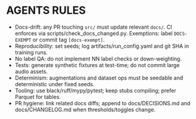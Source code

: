 # AGENTS RULES

- Docs-drift: any PR touching `src/` must update relevant `docs/`. CI enforces via scripts/check_docs_changed.py. Exemptions: label `DOCS-EXEMPT` or commit tag `[docs-exempt]`.
- Reproducibility: set seeds; log artifacts/run_config.yaml and git SHA in training runs.
- No label QA: do not implement NN label checks or down-weighting.
- Tests: generate synthetic fixtures at test-time; do not commit large audio assets.
- Determinism: augmentations and dataset ops must be seedable and deterministic under fixed seeds.
- Tooling: use black/ruff/mypy/pytest; keep stubs compiling; prefer Parquet for tables.
- PR hygiene: link related docs diffs; append to docs/DECISIONS.md and docs/CHANGELOG.md when thresholds/toggles change.

